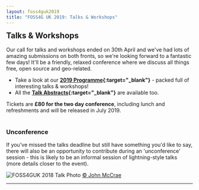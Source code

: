 ```yaml
---
layout: foss4guk2019
title: "FOSS4G UK 2019: Talks & Workshops"
---
```

<h2 style="margin-top:0;">Talks & Workshops</h2>

Our call for talks and workshops ended on 30th April and we've had lots of amazing submissions on both fronts, so we're looking forward to a fantastic few days! It'll be a friendly, relaxed conference where we discuss all things free, open source and geo-related.

* Take a look at our **[2019 Programme](FOSS4GUK_2019_Programme.pdf "FOSS4GUK 2019 Programme"){:target="_blank"}** - packed full of interesting talks & workshops!
* All the **[Talk Abstracts](FOSS4GUK_2019_Abstracts.pdf "FOSS4GUK 2019 Talk Abstracts"){:target="_blank"}** are available too.

Tickets are **&#163;80 for the two day conference**, including lunch and refreshments and will be released in July 2019.

<h3 style="margin-top:40px;">Unconference</h3>
If you've missed the talks deadline but still have something you'd like to say, there will also be an opportunity to contribute during an 'unconference' session - this is likely to be an informal session of lightning-style talks (more details closer to the event).

![FOSS4GUK 2018 Talk](images/foss4guk_2018_talk.jpg "FOSS4GUK 2018 Talk")
Photo <a href="https://twitter.com/JohnSMcCrae/status/972147230089113600" target="_blank" alt="John McCrae on Twitter" title="John McCrae on Twitter">&copy; John McCrae</a>


----------------------
